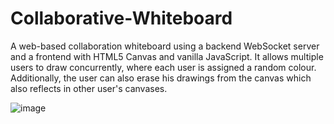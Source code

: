 # Collaborative-Whiteboard
A web-based collaboration whiteboard using a backend WebSocket server and a frontend with HTML5 Canvas and vanilla JavaScript. It allows multiple users to draw concurrently, where each user is assigned a random colour. Additionally, the user can also erase his drawings from the canvas which also reflects in other user's canvases. 

![image](https://github.com/user-attachments/assets/d6c4600e-9e16-41d1-9023-878b1974f6da)



